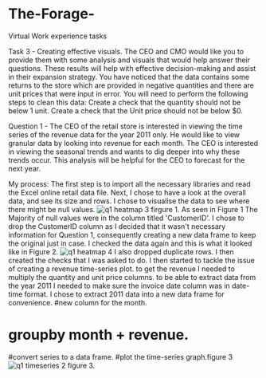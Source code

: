 # The-Forage-
Virtual Work experience tasks

Task 3 - Creating effective visuals. The CEO and CMO would like you to provide them with some analysis and visuals that would help answer their questions. These results will help with effective decision-making and assist in their expansion strategy. You have noticed that the data contains some returns to the store which are provided in negative quantities and there are unit prices that were input in error. You will need to perform the following steps to clean this data: 
   Create a check that the quantity should not be below 1 unit.
   Create a check that the Unit price should not be below $0. 

Question 1 - The CEO of the retail store is interested in viewing the time series of the revenue data for the year 2011 only. He would like to view granular data by looking into revenue for each month. The CEO is interested in viewing the seasonal trends and wants to dig deeper into why these trends occur. This analysis will be helpful for the CEO to forecast for the next year.

My process: 
   The first step is to import all the necessary libraries and read the Excel online retail data file. Next, I chose to have a look at the overall data, and see its size and rows. I chose to visualise the data to see where there might be null values. ![q1 heatmap 3](https://github.com/ik339/The-Forage-/assets/99621737/9210cf35-e2f5-4441-ab6c-e7175c705aae) firgure 1. 
   As seen in Figure 1 The Majority of null values were in the column titled 'CustomerID'. I chose to drop the CustomerID column as I decided that it wasn't necessary information for Question 1, consequently creating a new data frame to keep the original just in case. I checked the data again and this is what it looked like in Figure 2. 
   ![q1 heatmap 4](https://github.com/ik339/The-Forage-/assets/99621737/7592bc40-2771-4b4d-b4b1-a3924ff9916c)
I also dropped duplicate rows. I then created the checks that I was asked to do.
   I then started to tackle the issue of creating a revenue time-series plot. to get the revenue I needed to multiply the quantity and unit price columns. to be able to extract data from the year 2011 I needed to make sure the invoice date column was in date-time format. I chose to extract 2011 data into a new data frame for convenience. 
   #new column for the month.
   # groupby month + revenue.
   #convert series to a data frame.
   #plot the time-series graph.figure 3 
![q1 timeseries 2](https://github.com/ik339/The-Forage-/assets/99621737/d208c417-b6e9-493e-8b53-34c2f917c575) figure 3. 
